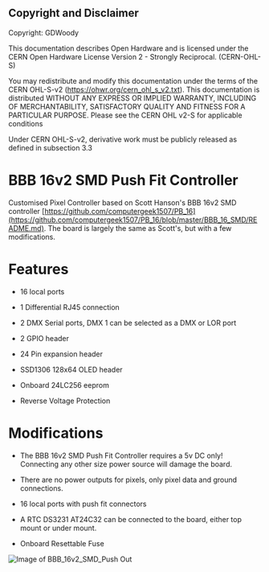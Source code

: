 ## Copyright and Disclaimer
Copyright: GDWoody

This documentation describes Open Hardware and is licensed under the CERN Open Hardware License Version 2 - Strongly Reciprocal. (CERN-OHL-S)

You may redistribute and modify this documentation under the terms of the CERN OHL-S-v2 (https://ohwr.org/cern_ohl_s_v2.txt). This documentation is distributed WITHOUT ANY EXPRESS OR IMPLIED WARRANTY, INCLUDING OF MERCHANTABILITY, SATISFACTORY QUALITY AND FITNESS FOR A PARTICULAR PURPOSE. Please see the CERN OHL v2-S for applicable conditions

Under CERN OHL-S-v2, derivative work must be publicly released as defined in subsection 3.3

# BBB 16v2 SMD Push Fit Controller

Customised Pixel Controller based on Scott Hanson's BBB 16v2 SMD controller [https://github.com/computergeek1507/PB_16](https://github.com/computergeek1507/PB_16/blob/master/BBB_16_SMD/README.md). The board is largely the same as Scott's, but with a few modifications.

# Features

* 16 local ports

* 1 Differential RJ45 connection

* 2 DMX Serial ports, DMX 1 can be selected as a DMX or LOR port

* 2 GPIO header

* 24 Pin expansion header

* SSD1306 128x64 OLED header

* Onboard 24LC256 eeprom

* Reverse Voltage Protection


# Modifications

* The BBB 16v2 SMD Push Fit Controller requires a 5v DC only! Connecting any other size power source will damage the board.

* There are no power outputs for pixels, only pixel data and ground connections.

* 16 local ports with push fit connectors

* A RTC DS3231 AT24C32 can be connected to the board, either top mount or under mount.

* Onboard Resettable Fuse


![Image of BBB_16v2_SMD_Push
Out](https://github.com/GDWoody/Pixel-Controllers/blob/main/image/BBB_16v2_SMD_Push.png)

 
